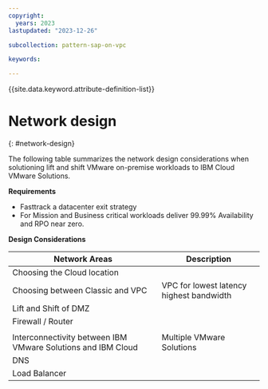 ```yaml
---
copyright:
  years: 2023
lastupdated: "2023-12-26"

subcollection: pattern-sap-on-vpc

keywords:

---
```


{{site.data.keyword.attribute-definition-list}}

# Network design

{: \#network-design}

The following table summarizes the network design considerations when solutioning lift and shift VMware on-premise workloads to IBM Cloud VMware Solutions.

**Requirements**

-   Fasttrack a datacenter exit strategy
-   For Mission and Business critical workloads deliver 99.99% Availability and RPO near zero.<br />



**Design Considerations**


| Network Areas                                                 | Description                              |
|---------------------------------------------------------------|------------------------------------------|
| Choosing the Cloud location                                   |                                          |
| Choosing between Classic and VPC                              | VPC for lowest latency highest bandwidth |
| Lift and Shift of DMZ                                         |                                          |
| Firewall / Router                                             |                                          |
|                                                               |                                          |
| Interconnectivity between IBM VMware Solutions and IBM Cloud  | Multiple VMware Solutions                |
| DNS                                                           |                                          |
| Load Balancer                                                 |                                          |
